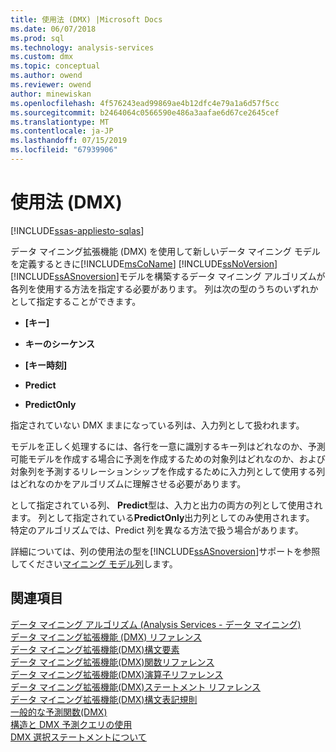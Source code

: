 ```yaml
---
title: 使用法 (DMX) |Microsoft Docs
ms.date: 06/07/2018
ms.prod: sql
ms.technology: analysis-services
ms.custom: dmx
ms.topic: conceptual
ms.author: owend
ms.reviewer: owend
author: minewiskan
ms.openlocfilehash: 4f576243ead99869ae4b12dfc4e79a1a6d57f5cc
ms.sourcegitcommit: b2464064c0566590e486a3aafae6d67ce2645cef
ms.translationtype: MT
ms.contentlocale: ja-JP
ms.lasthandoff: 07/15/2019
ms.locfileid: "67939906"
---
```

# <a name="usage-dmx"></a>使用法 (DMX)
[!INCLUDE[ssas-appliesto-sqlas](../includes/ssas-appliesto-sqlas.md)]

  データ マイニング拡張機能 (DMX) を使用して新しいデータ マイニング モデルを定義するときに[!INCLUDE[msCoName](../includes/msconame-md.md)] [!INCLUDE[ssNoVersion](../includes/ssnoversion-md.md)] [!INCLUDE[ssASnoversion](../includes/ssasnoversion-md.md)]モデルを構築するデータ マイニング アルゴリズムが各列を使用する方法を指定する必要があります。 列は次の型のうちのいずれかとして指定することができます。  
  
-   **[キー]**  
  
-   **キーのシーケンス**  
  
-   **[キー時刻]**  
  
-   **Predict**  
  
-   **PredictOnly**  
  
 指定されていない DMX ままになっている列は、入力列として扱われます。  
  
 モデルを正しく処理するには、各行を一意に識別するキー列はどれなのか、予測可能モデルを作成する場合に予測を作成するための対象列はどれなのか、および対象列を予測するリレーションシップを作成するために入力列として使用する列はどれなのかをアルゴリズムに理解させる必要があります。  
  
 として指定されている列、 **Predict**型は、入力と出力の両方の列として使用されます。 列として指定されている**PredictOnly**出力列としてのみ使用されます。 特定のアルゴリズムでは、Predict 列を異なる方法で扱う場合があります。  
  
 詳細については、列の使用法の型を[!INCLUDE[ssASnoversion](../includes/ssasnoversion-md.md)]サポートを参照してください[マイニング モデル列](../analysis-services/data-mining/mining-model-columns.md)します。  
  
## <a name="see-also"></a>関連項目  
 [データ マイニング アルゴリズム &#40;Analysis Services - データ マイニング&#41;](../analysis-services/data-mining/data-mining-algorithms-analysis-services-data-mining.md)   
 [データ マイニング拡張機能 &#40;DMX&#41; リファレンス](../dmx/data-mining-extensions-dmx-reference.md)   
 [データ マイニング拡張機能&#40;DMX&#41;構文要素](../dmx/data-mining-extensions-dmx-syntax-elements.md)   
 [データ マイニング拡張機能&#40;DMX&#41;関数リファレンス](../dmx/data-mining-extensions-dmx-function-reference.md)   
 [データ マイニング拡張機能&#40;DMX&#41;演算子リファレンス](../dmx/data-mining-extensions-dmx-operator-reference.md)   
 [データ マイニング拡張機能&#40;DMX&#41;ステートメント リファレンス](../dmx/data-mining-extensions-dmx-statements.md)   
 [データ マイニング拡張機能&#40;DMX&#41;構文表記規則](../dmx/data-mining-extensions-dmx-syntax-conventions.md)   
 [一般的な予測関数&#40;DMX&#41;](../dmx/general-prediction-functions-dmx.md)   
 [構造と DMX 予測クエリの使用](../dmx/structure-and-usage-of-dmx-prediction-queries.md)   
 [DMX 選択ステートメントについて](../dmx/understanding-the-dmx-select-statement.md)  
  
  

